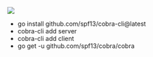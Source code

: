 ![](https://img.shields.io/badge/-pangolin-green)
* go install github.com/spf13/cobra-cli@latest
* cobra-cli add server
* cobra-cli add client
* go get -u github.com/spf13/cobra/cobra










